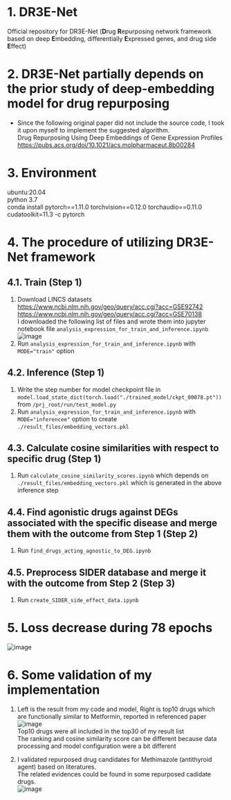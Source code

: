 # 1. DR3E-Net  
Official repository for DR3E-Net (**D**rug **R**epurposing network framework based on deep **E**mbedding, differentially **E**xpressed genes, and drug side **E**ffect)  

# 2. DR3E-Net partially depends on the prior study of deep-embedding model for drug repurposing
- Since the following original paper did not include the source code, I took it upon myself to implement the suggested algorithm.  
Drug Repurposing Using Deep Embeddings of Gene Expression Profiles  
https://pubs.acs.org/doi/10.1021/acs.molpharmaceut.8b00284

# 3. Environment
ubuntu:20.04  
python 3.7  
conda install pytorch==1.11.0 torchvision==0.12.0 torchaudio==0.11.0 cudatoolkit=11.3 -c pytorch

# 4. The procedure of utilizing DR3E-Net framework  
## 4.1. Train (Step 1)  
1) Download LINCS datasets  
https://www.ncbi.nlm.nih.gov/geo/query/acc.cgi?acc=GSE92742  
https://www.ncbi.nlm.nih.gov/geo/query/acc.cgi?acc=GSE70138  
I downloaded the following list of files and wrote them into jupyter notebook file `analysis_expression_for_train_and_inference.ipynb`  
![image](https://github.com/ymp432/DR3E-Net/assets/101608528/a929d20c-e977-42f0-b38b-ccea5b243476)
2) Run `analysis_expression_for_train_and_inference.ipynb` with `MODE="train"` option  

## 4.2. Inference (Step 1)  
1) Write the step number for model checkpoint file in `model.load_state_dict(torch.load("./trained_model/ckpt_00078.pt"))` from `/prj_root/run/test_model.py`
2) Run `analysis_expression_for_train_and_inference.ipynb` with `MODE="inferencee"` option to create `./result_files/embedding_vectors.pkl`

## 4.3. Calculate cosine similarities with respect to specific drug  (Step 1)  
1) Run `calculate_cosine_similarity_scores.ipynb` which depends on `./result_files/embedding_vectors.pkl` which is generated in the above inference step  

## 4.4. Find agonistic drugs against DEGs associated with the specific disease and merge them with the outcome from Step 1 (Step 2)  
1) Run `find_drugs_acting_agnostic_to_DEG.ipynb`  

## 4.5. Preprocess SIDER database and merge it with the outcome from Step 2 (Step 3)  
1) Run `create_SIDER_side_effect_data.ipynb`  

# 5. Loss decrease during 78 epochs  
![image](https://github.com/ymp432/deepEDR/assets/101608528/a83b7c9b-d166-4b0b-b82c-9207aa2c110e)

# 6. Some validation of my implementation  
1) Left is the result from my code and model, Right is top10 drugs which are functionally similar to Metformin, reported in referenced paper  
![image](https://github.com/ymp432/deepEDR/assets/101608528/90745cf8-1f31-4998-8a5a-f57a8402be4e)  
Top10 drugs were all included in the top30 of my result list  
The ranking and cosine similarity score can be different because data processing and model configuration were a bit different  

2) I validated repurposed drug candidates for Methimazole (antithyroid agent) based on literatures.  
The related evidences could be found in some repurposed cadidate drugs.  
![image](https://github.com/ymp432/deepEDR/assets/101608528/b7e04750-91b3-4a45-824e-6e80d7b9f89b)

